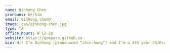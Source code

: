 ```yaml
---
name: Qinhong Chen
pronouns: he/him
email: qinhong.chen@
image: tas/qinhong-chen.jpg
type: TA
office_hours: W 12-2p
website: https://qompute.github.io
bio: Hi! I’m Qinhong (pronounced “chin-hong”) and I’m a 4th year CS/Econ major from Diamond Bar, CA. This is my fifth semester teaching CS 70! Outside of school, I like hiking, playing chess, and listening to music. I'm looking forward to this semester; feel free to talk to me about anything!
---
```

